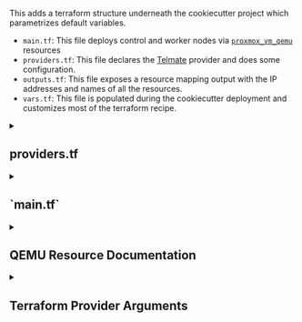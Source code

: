 This adds a terraform structure underneath the cookiecutter project which parametrizes default variables.

* `main.tf`: This file deploys control and worker nodes via [`proxmox_vm_qemu`](https://registry.terraform.io/providers/Telmate/proxmox/latest/docs/resources/vm_qemu) resources
* `providers.tf`: This file declares the [Telmate](https://registry.terraform.io/providers/Telmate/proxmox/latest/docs) provider and does some configuration.
* `outputs.tf`: This file exposes a resource mapping output with the IP addresses and names of all the resources.
* `vars.tf`: This file is populated during the cookiecutter deployment and customizes most of the terraform recipe.

<details><summary><h2>providers.tf</h2></summary>
<p>

This introduces:

* {{cookiecutter.telmate_version}}: The provider version string (`"2.9.14"`)


</p>
</details>

<details><summary><h2>`main.tf`</h2></summary>
<p>

```terraform
test
```


</p>
</details> 


<details><summary><h2>QEMU Resource Documentation</h2></summary>
<p>


## Resource Definition

Each resource is built from a cloud-init enabled template and the arguments and options below are documented for downstream documentation. Note the options below.

### [cloud-init specific specification](https://registry.terraform.io/providers/Telmate/proxmox/latest/docs/guides/cloud_init)

[Source](https://pve.proxmox.com/wiki/Cloud-Init_Support#_cloud_init_specific_options)

* cicustom:
    * meta=<volume>: Custom metadata per node.
    * network=<volume>: Custom network per node.
    * user=<volume>: Custom user data per node.
    * vendor=<volume>: Custom vendor data per node.
* ciuser: The username for the SSH Keys
* cipassword: This should not be used.
* citype: nocloud - This is an appropriate default option for deploying into Linux. configdrive2 for Windows.
* ipconfig0 - 15: Many interfaces may be specified.
* searchdomain: DNS search domains.
* nameserver: DNS server IP address.
* sshkeys. One key per line.

### General specification

* name: The VM Name
* target_node: The proxmox node to deploy to.
* vmid: Setting this to 0 allows promox to autoincrement and why in the heck isn't this a good idea? Who the hell wants to manage that.
* desc: Shows up in Notes field in proxmox GUI; also can be output.
* define_connection_info: Let Terraform setup SSH for the preprovisioners.
* bios: Probably don't have to screw with this.
* onboot: Turn on when the proxmox node turns on
* startup: Not entirely sure
* oncreate: Start the VM upon creation
* tablet: This can be turned on to help with using a mouse in VNC.
* boot: The boot order by device name.
* agent: Tuen the QEMU Guest Agent on; this can be used to 'properly shut down the guest, among other things'. More research needed.
* iso: The name of the iso to mount to the VM, not used when clone is set.
* pxe: Same story, different boot.
* clone: Take an existing VM.
* full_clone: Linked or independent storage.
* hastate: Requested high availability state - started, stopped, enabled, disabled, ignored; not sure this is appropriate in this case.
* hagroup: Ignore this if not using hastate
* qemu_os: ubuntu e.g.

## Machine OOMPH

* memory: Amount of memory to give to the VM in Megabytes
* balloon: Min amount of ram to use when using auto-allocation
* sockets: Number of cpu sockets.
* cores: Number of cores per socket.
* vcpus: Total number of virtual CPUs plugged in (normally sockets * cores)
* cpu: Type of CPU to emulate
* numa: Whether to use [numa](https://en.wikipedia.org/wiki/Non-uniform_memory_access). It's an interesting thought and is worth parametrizing within this system, if merely to allow testing out the far end for potential optimization points.
* hotplug: "network,disk,usb": Sets it up so you can plug things in and pull them out while the machine is running. A hot pluggable disk sounds like a pretty neat idea.
* scsihw: This is basically a choice of storage device and is influenced by how often you are going to be performing specific styles of disk operations. virtio-scsi-pci is most likely appropriate, further research warranted.
* pool: A VM resource pool to put this into.
* tags: set metadata
* force_create: overwrite previous vm of same name.
* os_type: Provisioning method, choice of ubuntu, centos, cloud-init (reasonably sure cloud init appropriate
* force_recreate_on_change_of: Change this string to force the rebuild.
* os_network_config: This network config is dumped into /etc/network/interfaces to help define network hardware. Update will force recreate.define_connection_info dependent.
* ssh_forward_ip: ip:port to use to connnect to the host for preprovision define_connection_info dependent
* ssh_user: A user to tag the ssh key to. define_connection_info dependent
* ci_wait: How long to wait (s) before preprovision.
* ciuser: Run cloud init as this user.
* cipassword: Why would you use this?
* cicustom: Path to a cloud init config.
* cloudinit_cdrom_storage: Set storage location for cloud init drive; need a hard drive for this?
* searchdomain: Give DNS suffix
* nameserver: Default guest DNS
* sshkeys: Gimme all yo public keys.
* ipconfig0-15 (Does this really only have sixteen values possible?)
* automatic_reboot: auto-reboot when param changes require.

### Different Blocks

* VGA: Specify display characteristics
* Network: Specify network device characteristics
* Disk: Specify multiple disks.
* Serial (experimental)
* USB: Useful for passing through usb devices.

### Attributes
* ssh_host
* default_ipv4_address: Only useful when agent is 1 and proxomox can interrogtae the vm


</p>
</details> 


<details><summary><h2>Terraform Provider Arguments</h2></summary>
<p>

* pm_api_url: Target Proxmox API endpoint.
* pm_user: myuser@pam or myuser@pve.
* pm_password: Do not use this if at all possible.
* pm_api_token_id: API token created for a specific user.
* pm_api_token_secret: This uuid is only available when the token was initially created.
* pm_otp: 2FA OTP
* pm_tls_insecure: For testing ONLY
* pm_parallel: Allowed simultaneous Proxmox processes (4).
* pm_log_enable: Enable debug logging.
* pm_log_levels - (Optional) A map of log sources and levels.
* pm_log_file - (Optional; defaults to "terraform-plugin-proxmox.log") If logging is enabled, the log file the provider will write logs to.
* pm_timeout - (Optional; defaults to 300) Timeout value (seconds) for proxmox API calls.
* pm_debug - (Optional; defaults to false) Enable verbose output in proxmox-api-go
* pm_proxy_server - (Optional; defaults to nil) Send provider api call to a proxy server for easy debugging

</p>
</details> 